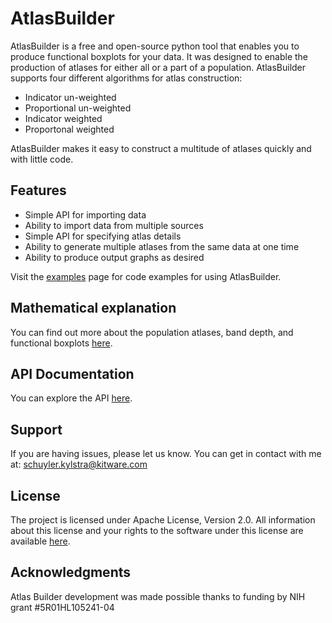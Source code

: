 # AtlasBuilder

AtlasBuilder is a free and open-source python tool that enables you to produce functional boxplots for
your data. It was designed to enable the production of atlases for either all or a part of a population.
AtlasBuilder supports four different algorithms for atlas construction:

- Indicator un-weighted
- Proportional un-weighted
- Indicator weighted
- Proportonal weighted

AtlasBuilder makes it easy to construct a multitude of atlases quickly and with little code.

## Features

- Simple API for importing data
- Ability to import data from multiple sources
- Simple API for specifying atlas details
- Ability to generate multiple atlases from the same data at one time
- Ability to produce output graphs as desired

Visit the [examples](/Examples/) page for code examples for using AtlasBuilder.

## Mathematical explanation

You can find out more about the population atlases, band depth, and functional boxplots [here](/Math/).

## API Documentation

You can explore the API [here](/API/).

<!-- ## Installation -->

<!-- Install AtlasBuilder by running:

    pip install AtlasBuilder

## Contribute

- Issue Tracker: github.com/project/project/issues Source Code:
- github.com/project/project -->

## Support

If you are having issues, please let us know. You can get in contact with me at: schuyler.kylstra@kitware.com

## License

The project is licensed under Apache License, Version 2.0. All information about this license and your rights to the software under this license are available [here](http://www.apache.org/licenses/LICENSE-2.0.html).

## Acknowledgments

Atlas Builder development was made possible thanks to funding by NIH grant #5R01HL105241-04

